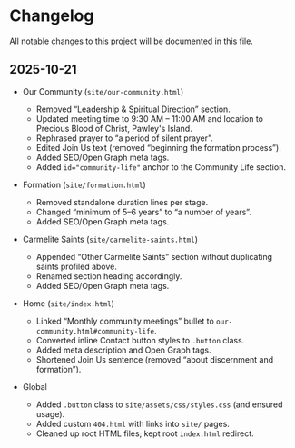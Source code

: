 # Changelog

All notable changes to this project will be documented in this file.

## 2025-10-21

- Our Community (`site/our-community.html`)
  - Removed “Leadership & Spiritual Direction” section.
  - Updated meeting time to 9:30 AM – 11:00 AM and location to Precious Blood of Christ, Pawley's Island.
  - Rephrased prayer to “a period of silent prayer”.
  - Edited Join Us text (removed “beginning the formation process”).
  - Added SEO/Open Graph meta tags.
  - Added `id="community-life"` anchor to the Community Life section.

- Formation (`site/formation.html`)
  - Removed standalone duration lines per stage.
  - Changed “minimum of 5–6 years” to “a number of years”.
  - Added SEO/Open Graph meta tags.

- Carmelite Saints (`site/carmelite-saints.html`)
  - Appended “Other Carmelite Saints” section without duplicating saints profiled above.
  - Renamed section heading accordingly.
  - Added SEO/Open Graph meta tags.

- Home (`site/index.html`)
  - Linked “Monthly community meetings” bullet to `our-community.html#community-life`.
  - Converted inline Contact button styles to `.button` class.
  - Added meta description and Open Graph tags.
  - Shortened Join Us sentence (removed “about discernment and formation”).

- Global
  - Added `.button` class to `site/assets/css/styles.css` (and ensured usage).
  - Added custom `404.html` with links into `site/` pages.
  - Cleaned up root HTML files; kept root `index.html` redirect.
